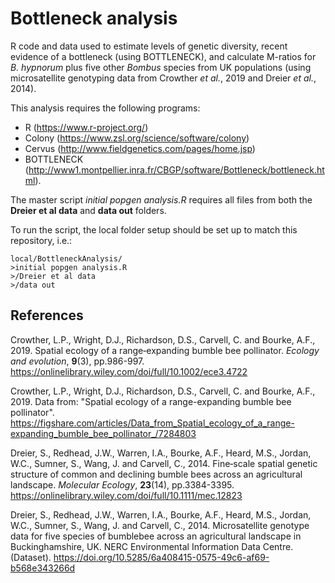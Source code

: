 # Bottleneck analysis

R code and data used to estimate levels of genetic diversity, recent evidence of a bottleneck (using BOTTLENECK), and calculate M-ratios for <i>B. hypnorum</i> plus five other <i>Bombus</i> species from UK populations (using microsatellite genotyping data from Crowther _et al._, 2019 and Dreier _et al._, 2014). 

This analysis requires the following programs:
* R (https://www.r-project.org/)
* Colony (https://www.zsl.org/science/software/colony)
* Cervus (http://www.fieldgenetics.com/pages/home.jsp)
* BOTTLENECK (http://www1.montpellier.inra.fr/CBGP/software/Bottleneck/bottleneck.html).

The master script _initial popgen analysis.R_ requires all files from both the **Dreier et al data** and **data out** folders.

To run the script, the local folder setup should be set up to match this repository, i.e.:

    local/BottleneckAnalysis/
    >initial popgen analysis.R
    >/Dreier et al data
    >/data out

## References

Crowther, L.P., Wright, D.J., Richardson, D.S., Carvell, C. and Bourke, A.F., 2019. Spatial ecology of a range‐expanding bumble bee pollinator. _Ecology and evolution_, **9**(3), pp.986-997. https://onlinelibrary.wiley.com/doi/full/10.1002/ece3.4722

Crowther, L.P., Wright, D.J., Richardson, D.S., Carvell, C. and Bourke, A.F., 2019. Data from: "Spatial ecology of a range-expanding bumble bee pollinator". https://figshare.com/articles/Data_from_Spatial_ecology_of_a_range-expanding_bumble_bee_pollinator_/7284803

Dreier, S., Redhead, J.W., Warren, I.A., Bourke, A.F., Heard, M.S., Jordan, W.C., Sumner, S., Wang, J. and Carvell, C., 2014. Fine‐scale spatial genetic structure of common and declining bumble bees across an agricultural landscape. _Molecular Ecology_, **23**(14), pp.3384-3395. https://onlinelibrary.wiley.com/doi/full/10.1111/mec.12823

Dreier, S., Redhead, J.W., Warren, I.A., Bourke, A.F., Heard, M.S., Jordan, W.C., Sumner, S., Wang, J. and Carvell, C., 2014. Microsatellite genotype data for five species of bumblebee across an agricultural landscape in Buckinghamshire, UK. NERC Environmental Information Data Centre. (Dataset). https://doi.org/10.5285/6a408415-0575-49c6-af69-b568e343266d

